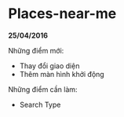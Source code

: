 # Places-near-me
<strong>25/04/2016</strong>

Những điểm mới:
  - Thay đổi giao diện
  - Thêm màn hình khởi động

Những điểm cần làm:
  - Search Type
  
